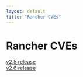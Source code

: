 ```yaml
---
layout: default
title: "Rancher CVEs"
---
```

<h1>Rancher CVEs</h1>
<a href="v2.5-release.html">v2.5 release</a><br>
<a href="v2.6-release.html">v2.6 release</a>
